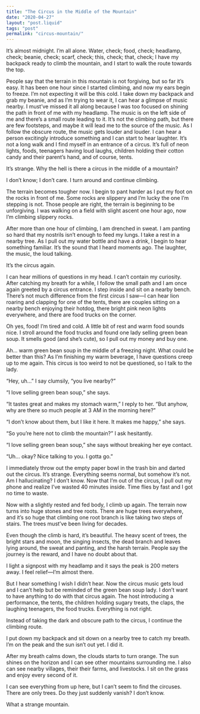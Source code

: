 ```yaml
---
title: "The Circus in the Middle of the Mountain"
date: "2020-04-27"
layout: "post.liquid"
tags: "post"
permalink: "circus-mountain/"
---
```


It’s almost midnight. I’m all alone. Water, check;  food, check; headlamp, check; beanie, check; scarf, check; this, check; that, check; I have my backpack ready to climb the mountain, and I start to walk the route towards the top.

People say that the terrain in this mountain is not forgiving, but so far it’s easy. It has been one hour since I started climbing, and now my ears begin to freeze. I’m not expecting it will be this cold. I take down my backpack and grab my beanie, and as I’m trying to wear it, I can hear a glimpse of music nearby. I must’ve missed it all along because I was too focused on shining the path in front of me with my headlamp. The music is on the left side of me and there’s a small route leading to it. It’s not the climbing path, but there are few footsteps, and maybe it will lead me to the source of the music. As I follow the obscure route, the music gets louder and louder. I can hear a person excitingly introduce something and I can start to hear laughter. It’s not a long walk and I find myself in an entrance of a circus. It’s full of neon lights, foods, teenagers having loud laughs, children holding their cotton candy and their parent’s hand, and of course, tents.

It’s strange. Why the hell is there a circus in the middle of a mountain?

I don’t know; I don’t care. I turn around and continue climbing.

The terrain becomes tougher now. I begin to pant harder as I put my foot on the rocks in front of me. Some rocks are slippery and I’m lucky the one I’m stepping is not. Those people are right, the terrain is beginning to be unforgiving. I was walking on a field with slight ascent one hour ago, now I’m climbing slippery rocks.

After more than one hour of climbing, I am drenched in sweat. I am panting so hard that my nostrils isn’t enough to feed my lungs. I take a rest in a nearby tree. As I pull out my water bottle and have a drink, I begin to hear something familiar. It’s the sound that I heard moments ago. The laughter, the music, the loud talking. 

It’s the circus again.

I can hear millions of questions in my head. I can’t contain my curiosity. After catching my breath for a while, I follow the small path and I am once again greeted by a circus entrance. I step inside and sit on a nearby bench. There’s not much difference from the first circus I saw—I can hear lion roaring and clapping for one of the tents, there are couples sitting on a nearby bench enjoying their hotdog, there bright pink neon lights everywhere, and there are food trucks on the corner.

Oh yes, food! I’m tired and cold. A little bit of rest and warm food sounds nice. I stroll around the food trucks and found one lady selling green bean soup. It smells good (and she’s cute), so I pull out my money and buy one.

Ah… warm green bean soup in the middle of a freezing night. What could be better than this? As I’m finishing my warm beverage, I have questions creep up to me again. This circus is too weird to not be questioned, so I talk to the lady.

“Hey, uh…” I say clumsily, “you live nearby?”

“I love selling green bean soup,” she says.

“It tastes great and makes my stomach warm,” I reply to her. “But anyhow, why are there so much people at 3 AM in the morning here?”

“I don’t know about them, but I like it here. It makes me happy,” she says.

“So you’re here not to climb the mountain?” I ask hesitantly.

“I love selling green bean soup,” she says without breaking her eye contact.

“Uh… okay? Nice talking to you. I gotta go.”

I immediately throw out the empty paper bowl in the trash bin and darted out the circus. It’s strange. Everything seems normal, but somehow it’s not. Am I hallucinating? I don’t know. Now that I’m out of the circus, I pull out my phone and realize I’ve wasted 40 minutes inside. Time flies by fast and I got no time to waste.

Now with a slightly rested and fed body, I climb up again. The terrain now turns into huge stones and tree roots. There are huge trees everywhere, and it’s so huge that climbing one root branch is like taking two steps of stairs. The trees must’ve been living for decades.

Even though the climb is hard, it’s beautiful. The heavy scent of trees, the bright stars and moon, the singing insects, the dead branch and leaves lying around, the sweat and panting, and the harsh terrain. People say the journey is the reward, and I have no doubt about that.

I light a signpost with my headlamp and it says the peak is 200 meters away. I feel relief—I’m almost there.

But I hear something I wish I didn’t hear. Now the circus music gets loud and I can’t help but be reminded of the green bean soup lady. I don’t want to have anything to do with that circus again. The host introducing a performance, the tents, the children holding sugary treats, the claps, the laughing teenagers, the food trucks. Everything is not right.

Instead of taking the dark and obscure path to the circus, I continue the climbing route.

I put down my backpack and sit down on a nearby tree to catch my breath. I’m on the peak and the sun isn’t out yet. I did it.

After my breath calms down, the clouds starts to turn orange. The sun shines on the horizon and I can see other mountains surrounding me. I also can see nearby villages, their their farms, and livestocks. I sit on the grass and enjoy every second of it.

I can see everything from up here, but I can’t seem to find the circuses. There are only trees. Do they just suddenly vanish? I don’t know.

What a strange mountain.
